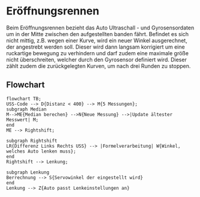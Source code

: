 # Eröffnungsrennen
Beim Eröffnungsrennen bezieht das Auto Ultraschall - und Gyrosensordaten um in der Mitte zwischen den aufgestellten banden fährt. Befindet es sich nicht mittig, z.B. wegen einer Kurve, wird ein neuer Winkel ausgerechnet, der angestrebt werden soll. Dieser wird dann langsam korrigiert um eine ruckartige bewegung zu verhindern und darf zudem eine maximale größe nicht überschreiten, welcher durch den Gyrosensor definiert wird. Dieser zählt zudem die zurückgelegten Kurven, um nach drei Runden zu stoppen.
## Flowchart 
```mermaid
flowchart TB;
USS-Code --> D{Distanz < 400} --> M{5 Messungen};
subgraph Median
M-->ME{Median berechen} -->N{Neue Messung} -->|Update ältester Messwert| M;
end
ME --> Rightshift;

subgraph Rightshift
LR{Differenz Links Rechts USS} --> |Formelverarbeitung| W{Winkel, welches Auto lenken muss};
end
Rightshift --> Lenkung;

subgraph Lenkung
Berrechnung --> S{Servowinkel der eingestellt wird}
end
Lenkung --> Z{Auto passt Lenkeinstellungen an}
```

